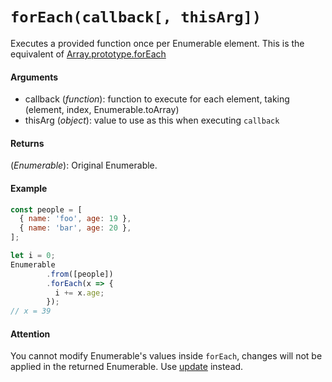 # `forEach(callback[, thisArg])`

Executes a provided function once per Enumerable element.
This is the equivalent of [Array.prototype.forEach](https://developer.mozilla.org/en-US/docs/Web/JavaScript/Reference/Global_Objects/Array/forEach)

#### Arguments

- callback (*function*): function to execute for each element, taking (element, index, Enumerable.toArray)
- thisArg (*object*): value to use as this when executing `callback`

#### Returns

(*Enumerable*): Original Enumerable.

#### Example

```js
const people = [
  { name: 'foo', age: 19 },
  { name: 'bar', age: 20 },
];

let i = 0;
Enumerable
        .from([people])
        .forEach(x => {
          i += x.age;
        });
// x = 39
```

#### Attention

You cannot modify Enumerable's values inside `forEach`, changes will not be applied in the returned Enumerable. Use [update](../SqlLike/Update.md) instead.
